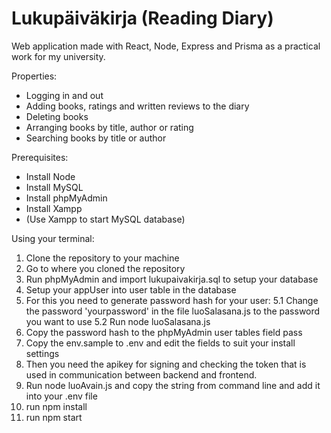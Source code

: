 # Lukupäiväkirja (Reading Diary)

Web application made with React, Node, Express and Prisma as a practical work for my university.

Properties:
- Logging in and out
- Adding books, ratings and written reviews to the diary
- Deleting books
- Arranging books by title, author or rating
- Searching books by title or author

Prerequisites:
- Install Node
- Install MySQL
- Install phpMyAdmin
- Install Xampp
- (Use Xampp to start MySQL database)

Using your terminal:
1. Clone the repository to your machine
2. Go to where you cloned the repository
3. Run phpMyAdmin and import lukupaivakirja.sql to setup your database
4. Setup your appUser into user table in the database
5. For this you need to generate password hash for your user:
   5.1 Change the password 'yourpassword' in the file luoSalasana.js to the password you want to use
   5.2 Run node luoSalasana.js
6. Copy the password hash to the phpMyAdmin user tables field pass
7. Copy the env.sample to .env and edit the fields to suit your install settings 
8. Then you need the apikey for signing and checking the token that is used in communication between backend and frontend.
9. Run node luoAvain.js and copy the string from command line and add it into your .env file 
10. run npm install
11. run npm start

